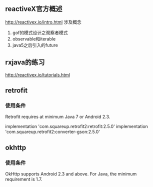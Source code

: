 ## reactiveX官方概述
http://reactivex.io/intro.html
涉及概念
1. gof的模式设计之观察者模式
2. observable和iterable
3. java5之后引入的future

## rxjava的练习
http://reactivex.io/tutorials.html

## retrofit
### 使用条件
Retrofit requires at minimum Java 7 or Android 2.3.

implementation 'com.squareup.retrofit2:retrofit:2.5.0'
implementation 'com.squareup.retrofit2:converter-gson:2.5.0'

## okhttp
### 使用条件
OkHttp supports Android 2.3 and above. For Java, the minimum requirement is 1.7.